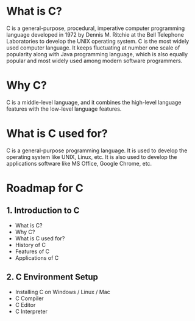 # What is C?
C is a general-purpose, procedural, imperative computer programming language developed in 1972 by Dennis M. Ritchie at the Bell Telephone Laboratories to develop the UNIX operating system. C is the most widely used computer language. It keeps fluctuating at number one scale of popularity along with Java programming language, which is also equally popular and most widely used among modern software programmers.

# Why C?
C is a middle-level language, and it combines the high-level language features with the low-level language features.

# What is C used for?
C is a general-purpose programming language. It is used to develop the operating system like UNIX, Linux, etc. It is also used to develop the applications software like MS Office, Google Chrome, etc.

# Roadmap for C
## 1. Introduction to C
* What is C?
* Why C?
* What is C used for?
* History of C
* Features of C
* Applications of C

## 2. C Environment Setup
* Installing C on Windows / Linux / Mac
* C Compiler
* C Editor
* C Interpreter
